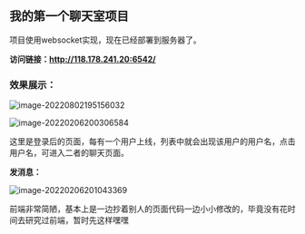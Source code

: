 ## 我的第一个聊天室项目

项目使用websocket实现，现在已经部署到服务器了。

**访问链接：http://118.178.241.20:6542/**

### 效果展示：

![image-20220802195156032](F:\java\聊天室项目1\image-20220802195156032.png)

![image-20220206200306584](C:\Users\ASUS\AppData\Roaming\Typora\typora-user-images\image-20220206200306584.png)

这里是登录后的页面，每有一个用户上线，列表中就会出现该用户的用户名，点击用户名，可进入二者的聊天页面。

**发消息：**

![image-20220206201043369](C:\Users\ASUS\AppData\Roaming\Typora\typora-user-images\image-20220206201043369.png)

前端非常简陋，基本上是一边抄着别人的页面代码一边小小修改的，毕竟没有花时间去研究过前端，暂时先这样嘿嘿

